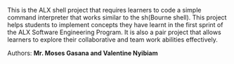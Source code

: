 This is the ALX shell project that requires learners to code a simple command interpreter that works similar to the sh(Bourne shell).
This project helps students to implement concepts they have learnt in the first sprint of the ALX Software Engineering Program.
It is also a pair project that allows learners to explore their collaborative and team work abilities effectively.

Authors:
<b>Mr. Moses Gasana and Valentine Nyibiam</b>
